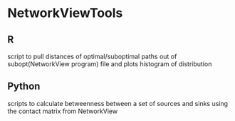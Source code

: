 # NetworkViewTools
## R
 script to pull distances of optimal/suboptimal paths out of subopt(NetworkView program) file and plots histogram of distribution

## Python
scripts to calculate betweenness between a set of sources and sinks using the contact matrix from NetworkView



